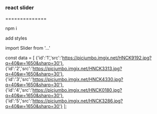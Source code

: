 ### react slider
==============

npm i

add styles

import Slider from '...'

const data =  [
  {'id':'1','src':'https://picjumbo.imgix.net/HNCK9192.jpg?q=40&w=1650&sharp=30'},
  {'id':'2','src':'https://picjumbo.imgix.net/HNCK3313.jpg?q=40&w=1650&sharp=30'},
  {'id':'3','src':'https://picjumbo.imgix.net/HNCK4330.jpg?q=40&w=1650&sharp=30'},
  {'id':'4','src':'https://picjumbo.imgix.net/HNCK0180.jpg?q=40&w=1650&sharp=30'},
  {'id':'5','src':'https://picjumbo.imgix.net/HNCK3286.jpg?q=40&w=1650&sharp=30'}
];

<Slider data={data}/>
